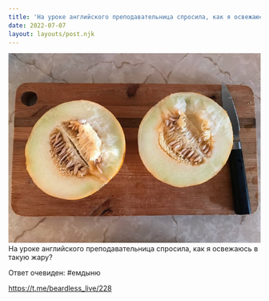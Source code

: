 ```yaml
---
title: 'На уроке английского преподавательница спросила, как я освежаюсь в такую жару?'
date: 2022-07-07
layout: layouts/post.njk
---
```


![](/img/AgACAgIAAx0CVDWW-AAD5GLG70ptS6Z2vEmkm3bKE--QVh9WAAL2vjEbJqc5SrhWZQ4o4kkbAQADAgADcwADKQQ.jpg
)
На уроке английского преподавательница спросила, как я освежаюсь в такую жару?

Ответ очевиден: #емдыню

https://t.me/beardless_live/228